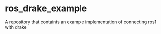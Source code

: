 # ros_drake_example
A repository that containts an example implementation of connecting ros1 with drake
